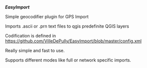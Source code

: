***EasyImport***

Simple geocodifier plugin for GPS Import

Imports .ascii or .prn text files to qgis predefinite QGIS layers

Codification is defined in https://github.com/VilleDePully/EasyImport/blob/master/config.xml

Really simple and fast to use.

Supports different modes like full or network specific imports.
